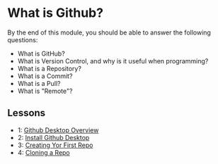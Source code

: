 # What is Github?

By the end of this module, you should be able to answer the following questions:
* What is GitHub?
* What is Version Control, and why is it useful when programming?
* What is a Repository?
* What is a Commit?
* What is a Pull?
* What is "Remote"?

## Lessons

* 1: [Github Desktop Overview](0_GitHub_desktop_app_overview/README.md)
* 2: [Install Github Desktop](1_how_to_install_github_desktop/README.md)
* 3: [Creating Yor First Repo](2_create_your_repo/README.md)
* 4: [Cloning a Repo](4_cloning_a_repo/README.md)